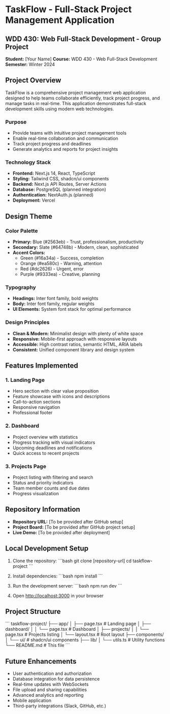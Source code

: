 # TaskFlow - Full-Stack Project Management Application

## WDD 430: Web Full-Stack Development - Group Project
**Student:** [Your Name]
**Course:** WDD 430 - Web Full-Stack Development
**Semester:** Winter 2024

## Project Overview

TaskFlow is a comprehensive project management web application designed to help teams collaborate efficiently, track project progress, and manage tasks in real-time. This application demonstrates full-stack development skills using modern web technologies.

### Purpose
- Provide teams with intuitive project management tools
- Enable real-time collaboration and communication
- Track project progress and deadlines
- Generate analytics and reports for project insights

### Technology Stack
- **Frontend:** Next.js 14, React, TypeScript
- **Styling:** Tailwind CSS, shadcn/ui components
- **Backend:** Next.js API Routes, Server Actions
- **Database:** PostgreSQL (planned integration)
- **Authentication:** NextAuth.js (planned)
- **Deployment:** Vercel

## Design Theme

### Color Palette
- **Primary:** Blue (#2563eb) - Trust, professionalism, productivity
- **Secondary:** Slate (#64748b) - Modern, clean, sophisticated
- **Accent Colors:**
  - Green (#16a34a) - Success, completion
  - Orange (#ea580c) - Warning, attention
  - Red (#dc2626) - Urgent, error
  - Purple (#9333ea) - Creative, planning

### Typography
- **Headings:** Inter font family, bold weights
- **Body:** Inter font family, regular weights
- **UI Elements:** System font stack for optimal performance

### Design Principles
- **Clean & Modern:** Minimalist design with plenty of white space
- **Responsive:** Mobile-first approach with responsive layouts
- **Accessible:** High contrast ratios, semantic HTML, ARIA labels
- **Consistent:** Unified component library and design system

## Features Implemented

### 1. Landing Page
- Hero section with clear value proposition
- Feature showcase with icons and descriptions
- Call-to-action sections
- Responsive navigation
- Professional footer

### 2. Dashboard
- Project overview with statistics
- Progress tracking with visual indicators
- Upcoming deadlines and notifications
- Quick access to recent projects

### 3. Projects Page
- Project listing with filtering and search
- Status and priority indicators
- Team member counts and due dates
- Progress visualization

## Repository Information
- **Repository URL:** [To be provided after GitHub setup]
- **Project Board:** [To be provided after GitHub project setup]
- **Live Demo:** [To be provided after deployment]

## Local Development Setup

1. Clone the repository:
   \`\`\`bash
   git clone [repository-url]
   cd taskflow-project
   \`\`\`

2. Install dependencies:
   \`\`\`bash
   npm install
   \`\`\`

3. Run the development server:
   \`\`\`bash
   npm run dev
   \`\`\`

4. Open [http://localhost:3000](http://localhost:3000) in your browser

## Project Structure
\`\`\`
taskflow-project/
├── app/
│   ├── page.tsx              # Landing page
│   ├── dashboard/
│   │   └── page.tsx          # Dashboard
│   ├── projects/
│   │   └── page.tsx          # Projects listing
│   └── layout.tsx            # Root layout
├── components/
│   └── ui/                   # shadcn/ui components
├── lib/
│   └── utils.ts              # Utility functions
└── README.md                 # This file
\`\`\`

## Future Enhancements
- User authentication and authorization
- Database integration for data persistence
- Real-time updates with WebSockets
- File upload and sharing capabilities
- Advanced analytics and reporting
- Mobile application
- Third-party integrations (Slack, GitHub, etc.)
